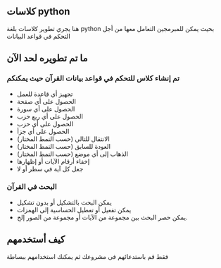 ## كلاسات python
هنا يجري تطوير كلاسات بلغة python بحيث يمكن للمبرمجين التعامل معها من أجل التحكم في قواعد البيانات

## ما تم تطويره لحد الآن
### تم إنشاء كلاس للتحكم في قواعد بيانات القرآن حيث يمكنكم
* تجهيز أي قاعدة للعمل
* الحصول على أي صفحة
* الحصول على أي سورة
* الحصول على أي ربع حزب
* الحصول على أي حزب
* الحصول على أي جزأ
* الانتقال للتالي (حسب النمط المختار)
* العودة للسابق (حسب النمط المختار)
* الذهاب إلى أي موضع (حسب النمط المختار)
* إخفاء أرقام الآيات أو إظهارها
* جعل كل آية في سطر أو لا

### البحث في القرآن
* يمكن البحث بالتشكيل أو بدون تشكيل
* يمكن تفعيل أو تعطيل الحساسية إلى الهمزات
* يمكن حصر البحث بين مجموعة من الآيات أو مجموعة من الصور إلخ.

## كيف أستخدمهم
فقط قم باستدعائهم في مشروعك ثم يمكنك استخدامهم ببساطة
